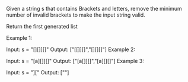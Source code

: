 Given a string s that contains Brackets and letters, remove the minimum number of invalid brackets to make the input string valid.

Return the first generated list

Example 1:

Input: s = "[][]][]"
Output: ["[[]][]","[][][]"]
Example 2:

Input: s = "[a][]][]"
Output: ["[a[]][]","[a][][]"]
Example 3:

Input: s = "]["
Output: [""]